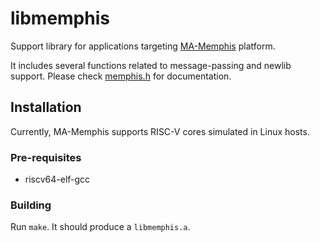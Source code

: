 # libmemphis

Support library for applications targeting [MA-Memphis](https://github.com/gaph-pucrs/MA-Memphis) platform.

It includes several functions related to message-passing and newlib support.
Please check [memphis.h](src/include/memphis.h) for documentation.

## Installation

Currently, MA-Memphis supports RISC-V cores simulated in Linux hosts.

### Pre-requisites

* riscv64-elf-gcc

### Building

Run `make`.
It should produce a `libmemphis.a`.
